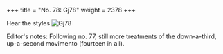 +++
title = "No. 78: Gj78"
weight = 2378
+++

Hear the styles
![Gj78](/img/078DurDimM.jpg)

Editor's notes: Following no. 77, still more treatments of the down-a-third, up-a-second movimento (fourteen in all).
